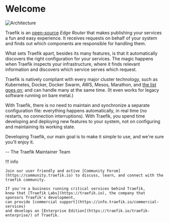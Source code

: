 # Welcome

![Architecture](assets/img/traefik-architecture.png)

Traefik is an [open-source](https://github.com/traefik/traefik) _Edge Router_ that makes publishing your services a fun and easy experience.
It receives requests on behalf of your system and finds out which components are responsible for handling them.

What sets Traefik apart, besides its many features, is that it automatically discovers the right configuration for your services.
The magic happens when Traefik inspects your infrastructure, where it finds relevant information and discovers which service serves which request.

Traefik is natively compliant with every major cluster technology, such as Kubernetes, Docker, Docker Swarm, AWS, Mesos, Marathon, and [the list goes on](providers/overview.md); and can handle many at the same time. (It even works for legacy software running on bare metal.)

With Traefik, there is no need to maintain and synchronize a separate configuration file: everything happens automatically, in real time (no restarts, no connection interruptions).
With Traefik, you spend time developing and deploying new features to your system, not on configuring and maintaining its working state.

Developing Traefik, our main goal is to make it simple to use, and we're sure you'll enjoy it.

-- The Traefik Maintainer Team

!!! info

    Join our user friendly and active [Community Forum](https://community.traefik.io) to discuss, learn, and connect with the traefik community.

    If you're a business running critical services behind Traefik,
    know that [Traefik Labs](https://traefik.io), the company that sponsors Traefik's development,
    can provide [commercial support](https://info.traefik.io/commercial-services)
    and develops an [Enterprise Edition](https://traefik.io/traefik-enterprise/) of Traefik.
